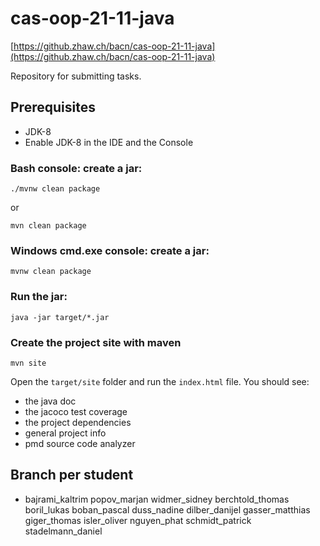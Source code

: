 # cas-oop-21-11-java

[https://github.zhaw.ch/bacn/cas-oop-21-11-java](https://github.zhaw.ch/bacn/cas-oop-21-11-java)

Repository for submitting tasks.


## Prerequisites


- JDK-8
- Enable JDK-8 in the IDE and the Console


###  Bash console: create a jar:

```
./mvnw clean package
```

or

```
mvn clean package
```

###  Windows cmd.exe console: create a jar:

```
mvnw clean package
```

### Run the jar:

```
java -jar target/*.jar
```

### Create the project site with maven

```
mvn site
```

Open the `target/site` folder and run the `index.html` file. You should see:

- the java doc
- the jacoco test coverage
- the project dependencies
- general project info
- pmd source code analyzer


## Branch per student

- bajrami_kaltrim
popov_marjan
widmer_sidney
berchtold_thomas
boril_lukas
boban_pascal
duss_nadine
dilber_danijel
gasser_matthias
giger_thomas
isler_oliver
nguyen_phat
schmidt_patrick
stadelmann_daniel
